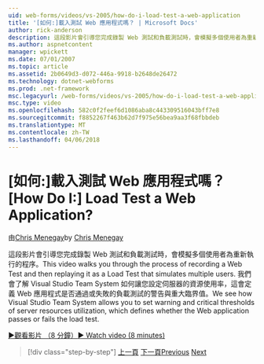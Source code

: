 ```yaml
---
uid: web-forms/videos/vs-2005/how-do-i-load-test-a-web-application
title: '[如何:]載入測試 Web 應用程式嗎？ | Microsoft Docs'
author: rick-anderson
description: 這段影片會引導您完成錄製 Web 測試和負載測試時，會模擬多個使用者為重新執行的程序。 我們會了解如何在 Visual Studio...
ms.author: aspnetcontent
manager: wpickett
ms.date: 07/01/2007
ms.topic: article
ms.assetid: 2b0649d3-d072-446a-9918-b2648de26472
ms.technology: dotnet-webforms
ms.prod: .net-framework
msc.legacyurl: /web-forms/videos/vs-2005/how-do-i-load-test-a-web-application
msc.type: video
ms.openlocfilehash: 582c0f2feef6d1086aba8c443309516043bff7e8
ms.sourcegitcommit: f8852267f463b62d7f975e56bea9aa3f68fbbdeb
ms.translationtype: MT
ms.contentlocale: zh-TW
ms.lasthandoff: 04/06/2018
---
```

<a name="how-do-i-load-test-a-web-application"></a><span data-ttu-id="e05cc-105">[如何:]載入測試 Web 應用程式嗎？</span><span class="sxs-lookup"><span data-stu-id="e05cc-105">[How Do I:] Load Test a Web Application?</span></span>
====================
<span data-ttu-id="e05cc-106">由[Chris Menegay](https://twitter.com/CMenegay)</span><span class="sxs-lookup"><span data-stu-id="e05cc-106">by [Chris Menegay](https://twitter.com/CMenegay)</span></span>

<span data-ttu-id="e05cc-107">這段影片會引導您完成錄製 Web 測試和負載測試時，會模擬多個使用者為重新執行的程序。</span><span class="sxs-lookup"><span data-stu-id="e05cc-107">This video walks you through the process of recording a Web Test and then replaying it as a Load Test that simulates multiple users.</span></span> <span data-ttu-id="e05cc-108">我們會了解 Visual Studio Team System 如何讓您設定伺服器的資源使用率，這會定義 Web 應用程式是否通過或失敗的負載測試的警告與重大臨界值。</span><span class="sxs-lookup"><span data-stu-id="e05cc-108">We see how Visual Studio Team System allows you to set warning and critical thresholds of server resources utilization, which defines whether the Web application passes or fails the load test.</span></span>

[<span data-ttu-id="e05cc-109">&#9654;觀看影片 （8 分鐘）</span><span class="sxs-lookup"><span data-stu-id="e05cc-109">&#9654; Watch video (8 minutes)</span></span>](https://channel9.msdn.com/Blogs/ASP-NET-Site-Videos/how-do-i-load-test-a-web-application)

> [!div class="step-by-step"]
> <span data-ttu-id="e05cc-110">[上一頁](how-do-i-practice-test-driven-development.md)
> [下一頁](how-do-i-tune-web-application-performance-with-profiling.md)</span><span class="sxs-lookup"><span data-stu-id="e05cc-110">[Previous](how-do-i-practice-test-driven-development.md)
[Next](how-do-i-tune-web-application-performance-with-profiling.md)</span></span>
